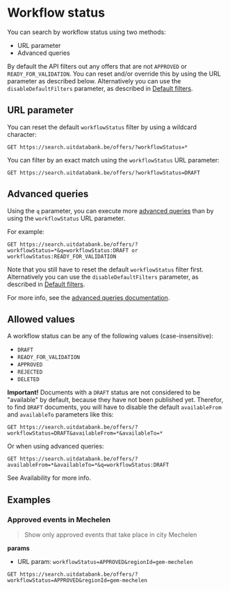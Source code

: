 # Workflow status

You can search by workflow status using two methods:

* URL parameter
* Advanced queries

By default the API filters out any offers that are not `APPROVED` or `READY_FOR_VALIDATION`. You can reset and/or override this by using the URL parameter as described below. Alternatively you can use the `disableDefaultFilters` parameter, as described in [Default filters](/default-filters.md).

## URL parameter

You can reset the default `workflowStatus` filter by using a wildcard character:

```
GET https://search.uitdatabank.be/offers/?workflowStatus=*
```

You can filter by an exact match using the `workflowStatus` URL parameter:

```
GET https://search.uitdatabank.be/offers/?workflowStatus=DRAFT
```

## Advanced queries

Using the `q` parameter, you can execute more [advanced queries](/advanced-queries.md) than by using the `workflowStatus` URL parameter.

For example:

```
GET https://search.uitdatabank.be/offers/?workflowStatus=*&q=workflowStatus:DRAFT or workflowStatus:READY_FOR_VALIDATION
```

Note that you still have to reset the default `workflowStatus` filter first. Alternatively you can use the `disableDefaultFilters` parameter, as described in [Default filters](/default-filters.md).

For more info, see the [advanced queries documentation](/advanced-queries.md).

## Allowed values

A workflow status can be any of the following values \(case-insensitive\):

* `DRAFT`
* `READY_FOR_VALIDATION`
* `APPROVED`
* `REJECTED`
* `DELETED`

**Important!** Documents with a `DRAFT` status are not considered to be "available" by default, because they have not been published yet. Therefor, to find `DRAFT` documents, you will have to disable the default `availableFrom` and `availableTo` parameters like this:

```
GET https://search.uitdatabank.be/offers/?workflowStatus=DRAFT&availableFrom=*&availableTo=*
```

Or when using advanced queries:

```
GET https://search.uitdatabank.be/offers/?availableFrom=*&availableTo=*&q=workflowStatus:DRAFT
```

See Availability for more info.

## Examples

### Approved events in Mechelen
> Show only approved events that take place in city Mechelen

**params**
* URL param: `workflowStatus=APPROVED&regionId=gem-mechelen`

```
GET https://search.uitdatabank.be/offers/?workflowStatus=APPROVED&regionId=gem-mechelen
```


